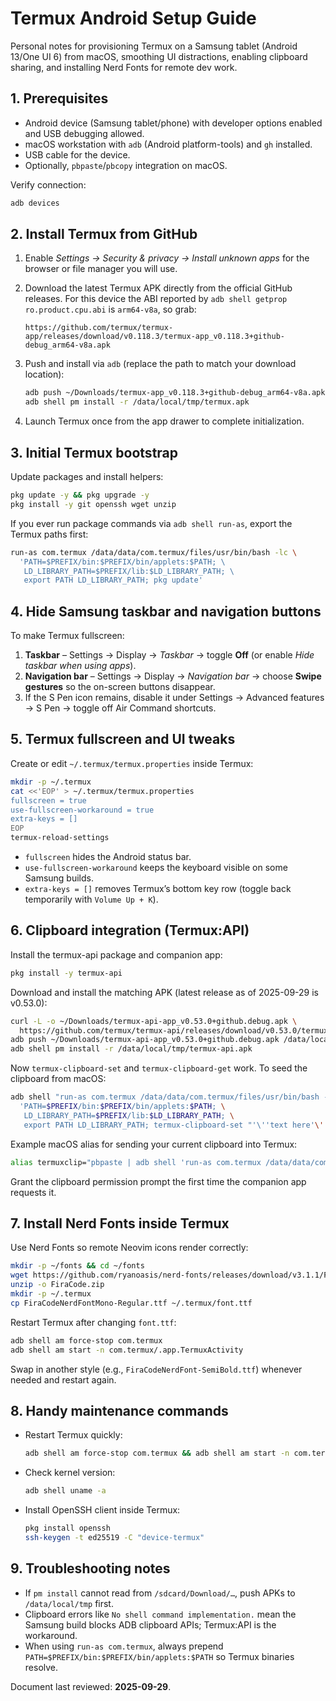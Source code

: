 # Termux Android Setup Guide

Personal notes for provisioning Termux on a Samsung tablet (Android 13/One UI 6) from macOS, smoothing UI distractions, enabling clipboard sharing, and installing Nerd Fonts for remote dev work.

## 1. Prerequisites
- Android device (Samsung tablet/phone) with developer options enabled and USB debugging allowed.
- macOS workstation with `adb` (Android platform-tools) and `gh` installed.
- USB cable for the device.
- Optionally, `pbpaste`/`pbcopy` integration on macOS.

Verify connection:

```bash
adb devices
```

## 2. Install Termux from GitHub
1. Enable *Settings → Security & privacy → Install unknown apps* for the browser or file manager you will use.
2. Download the latest Termux APK directly from the official GitHub releases. For this device the ABI reported by `adb shell getprop ro.product.cpu.abi` is `arm64-v8a`, so grab:

   ```
   https://github.com/termux/termux-app/releases/download/v0.118.3/termux-app_v0.118.3+github-debug_arm64-v8a.apk
   ```

3. Push and install via `adb` (replace the path to match your download location):

   ```bash
   adb push ~/Downloads/termux-app_v0.118.3+github-debug_arm64-v8a.apk /data/local/tmp/termux.apk
   adb shell pm install -r /data/local/tmp/termux.apk
   ```

4. Launch Termux once from the app drawer to complete initialization.

## 3. Initial Termux bootstrap
Update packages and install helpers:

```bash
pkg update -y && pkg upgrade -y
pkg install -y git openssh wget unzip
```

If you ever run package commands via `adb shell run-as`, export the Termux paths first:

```bash
run-as com.termux /data/data/com.termux/files/usr/bin/bash -lc \
  'PATH=$PREFIX/bin:$PREFIX/bin/applets:$PATH; \
   LD_LIBRARY_PATH=$PREFIX/lib:$LD_LIBRARY_PATH; \
   export PATH LD_LIBRARY_PATH; pkg update'
```

## 4. Hide Samsung taskbar and navigation buttons
To make Termux fullscreen:

1. **Taskbar** – Settings → Display → *Taskbar* → toggle **Off** (or enable *Hide taskbar when using apps*).
2. **Navigation bar** – Settings → Display → *Navigation bar* → choose **Swipe gestures** so the on-screen buttons disappear.
3. If the S Pen icon remains, disable it under Settings → Advanced features → S Pen → toggle off Air Command shortcuts.

## 5. Termux fullscreen and UI tweaks
Create or edit `~/.termux/termux.properties` inside Termux:

```bash
mkdir -p ~/.termux
cat <<'EOP' > ~/.termux/termux.properties
fullscreen = true
use-fullscreen-workaround = true
extra-keys = []
EOP
termux-reload-settings
```

- `fullscreen` hides the Android status bar.
- `use-fullscreen-workaround` keeps the keyboard visible on some Samsung builds.
- `extra-keys = []` removes Termux’s bottom key row (toggle back temporarily with `Volume Up + K`).

## 6. Clipboard integration (Termux:API)
Install the termux-api package and companion app:

```bash
pkg install -y termux-api
```

Download and install the matching APK (latest release as of 2025-09-29 is v0.53.0):

```bash
curl -L -o ~/Downloads/termux-api-app_v0.53.0+github.debug.apk \
  https://github.com/termux/termux-api/releases/download/v0.53.0/termux-api-app_v0.53.0%2Bgithub.debug.apk
adb push ~/Downloads/termux-api-app_v0.53.0+github.debug.apk /data/local/tmp/termux-api.apk
adb shell pm install -r /data/local/tmp/termux-api.apk
```

Now `termux-clipboard-set` and `termux-clipboard-get` work. To seed the clipboard from macOS:

```bash
adb shell "run-as com.termux /data/data/com.termux/files/usr/bin/bash -lc \
  'PATH=$PREFIX/bin:$PREFIX/bin/applets:$PATH; \
   LD_LIBRARY_PATH=$PREFIX/lib:$LD_LIBRARY_PATH; \
   export PATH LD_LIBRARY_PATH; termux-clipboard-set "'\''text here'\''"'"
```

Example macOS alias for sending your current clipboard into Termux:

```bash
alias termuxclip="pbpaste | adb shell 'run-as com.termux /data/data/com.termux/files/usr/bin/bash -lc \"PATH=$PREFIX/bin:$PREFIX/bin/applets:\$PATH; LD_LIBRARY_PATH=$PREFIX/lib:\$LD_LIBRARY_PATH; export PATH LD_LIBRARY_PATH; termux-clipboard-set\"'"
```

Grant the clipboard permission prompt the first time the companion app requests it.

## 7. Install Nerd Fonts inside Termux
Use Nerd Fonts so remote Neovim icons render correctly:

```bash
mkdir -p ~/fonts && cd ~/fonts
wget https://github.com/ryanoasis/nerd-fonts/releases/download/v3.1.1/FiraCode.zip
unzip -o FiraCode.zip
mkdir -p ~/.termux
cp FiraCodeNerdFontMono-Regular.ttf ~/.termux/font.ttf
```

Restart Termux after changing `font.ttf`:

```bash
adb shell am force-stop com.termux
adb shell am start -n com.termux/.app.TermuxActivity
```

Swap in another style (e.g., `FiraCodeNerdFont-SemiBold.ttf`) whenever needed and restart again.

## 8. Handy maintenance commands
- Restart Termux quickly:
  ```bash
  adb shell am force-stop com.termux && adb shell am start -n com.termux/.app.TermuxActivity
  ```
- Check kernel version:
  ```bash
  adb shell uname -a
  ```
- Install OpenSSH client inside Termux:
  ```bash
  pkg install openssh
  ssh-keygen -t ed25519 -C "device-termux"
  ```

## 9. Troubleshooting notes
- If `pm install` cannot read from `/sdcard/Download/…`, push APKs to `/data/local/tmp` first.
- Clipboard errors like `No shell command implementation.` mean the Samsung build blocks ADB clipboard APIs; Termux:API is the workaround.
- When using `run-as com.termux`, always prepend `PATH=$PREFIX/bin:$PREFIX/bin/applets:$PATH` so Termux binaries resolve.

Document last reviewed: **2025-09-29**.
